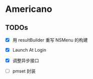 # Americano

## TODOs

- [x] 用 resultBuilder 重写 NSMenu 的构建
- [x] Launch At Login
- [x] 调整异步接口
- [ ] pmset 封装

